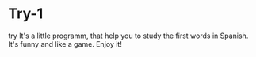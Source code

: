 # Try-1
try
It's a little programm, that help you to study the first words in Spanish. It's funny and like a game. Enjoy it!
